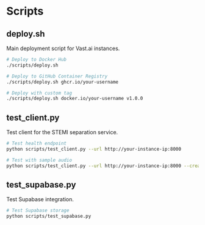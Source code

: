 # Scripts

## deploy.sh
Main deployment script for Vast.ai instances.

```bash
# Deploy to Docker Hub
./scripts/deploy.sh

# Deploy to GitHub Container Registry
./scripts/deploy.sh ghcr.io/your-username

# Deploy with custom tag
./scripts/deploy.sh docker.io/your-username v1.0.0
```

## test_client.py
Test client for the STEMI separation service.

```bash
# Test health endpoint
python scripts/test_client.py --url http://your-instance-ip:8000

# Test with sample audio
python scripts/test_client.py --url http://your-instance-ip:8000 --create-test
```

## test_supabase.py
Test Supabase integration.

```bash
# Test Supabase storage
python scripts/test_supabase.py
```

